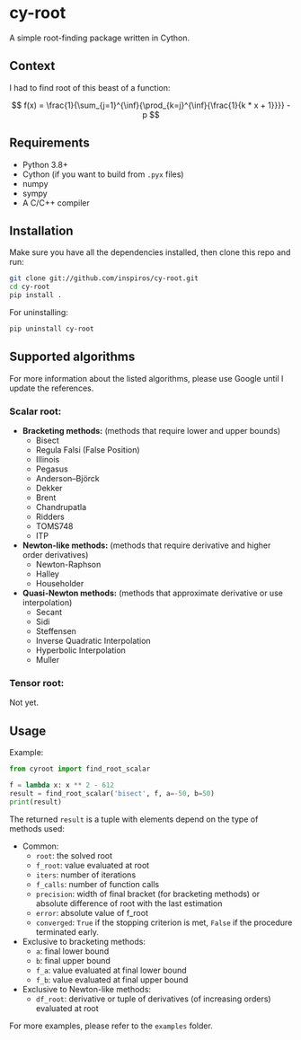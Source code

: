 cy-root
========

A simple root-finding package written in Cython.

## Context

I had to find root of this beast of a function:

$$ f(x) = \frac{1}{\sum_{j=1}^{\inf}{\prod_{k=j}^{\inf}{\frac{1}{k * x + 1}}}} - p $$

## Requirements

- Python 3.8+
- Cython (if you want to build from `.pyx` files)
- numpy
- sympy
- A C/C++ compiler

## Installation

Make sure you have all the dependencies installed, then clone this repo and run:

```bash
git clone git://github.com/inspiros/cy-root.git
cd cy-root
pip install .
```

For uninstalling:

```bash
pip uninstall cy-root
```

## Supported algorithms

For more information about the listed algorithms, please use Google until I update the references.

### Scalar root:

- **Bracketing methods:** (methods that require lower and upper bounds)
    - Bisect
    - Regula Falsi (False Position)
    - Illinois
    - Pegasus
    - Anderson–Björck
    - Dekker
    - Brent
    - Chandrupatla
    - Ridders
    - TOMS748
    - ITP
- **Newton-like methods:** (methods that require derivative and higher order derivatives)
    - Newton-Raphson
    - Halley
    - Householder
- **Quasi-Newton methods:** (methods that approximate derivative or use interpolation)
    - Secant
    - Sidi
    - Steffensen
    - Inverse Quadratic Interpolation
    - Hyperbolic Interpolation
    - Muller

### Tensor root:

Not yet.

## Usage

Example:

```python
from cyroot import find_root_scalar

f = lambda x: x ** 2 - 612
result = find_root_scalar('bisect', f, a=-50, b=50)
print(result)
```

The returned `result` is a tuple with elements depend on the type of methods used:

- Common:
    - `root`: the solved root
    - `f_root`: value evaluated at root
    - `iters`: number of iterations
    - `f_calls`: number of function calls
    - `precision`: width of final bracket (for bracketing methods) or absolute difference of root with the last
      estimation
    - `error`: absolute value of f_root
    - `converged`: `True` if the stopping criterion is met, `False` if the procedure terminated early.
- Exclusive to bracketing methods:
    - `a`: final lower bound
    - `b`: final upper bound
    - `f_a`: value evaluated at final lower bound
    - `f_b`: value evaluated at final upper bound
- Exclusive to Newton-like methods:
    - `df_root`: derivative or tuple of derivatives (of increasing orders) evaluated at root

For more examples, please refer to the `examples` folder.
